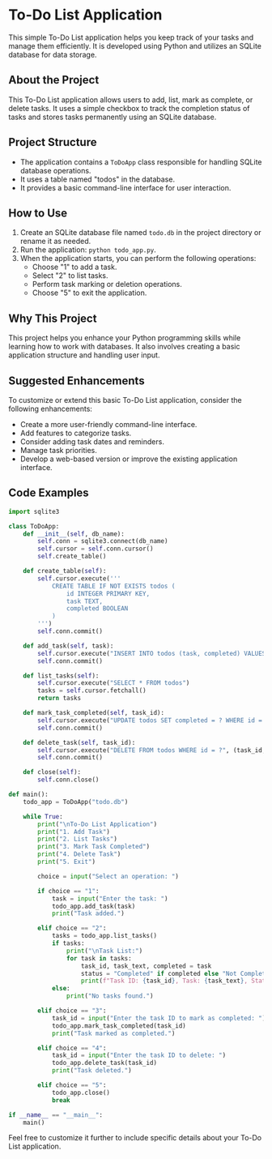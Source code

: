 # To-Do List Application

This simple To-Do List application helps you keep track of your tasks and manage them efficiently. It is developed using Python and utilizes an SQLite database for data storage.

## About the Project

This To-Do List application allows users to add, list, mark as complete, or delete tasks. It uses a simple checkbox to track the completion status of tasks and stores tasks permanently using an SQLite database.

## Project Structure

- The application contains a `ToDoApp` class responsible for handling SQLite database operations.
- It uses a table named "todos" in the database.
- It provides a basic command-line interface for user interaction.

## How to Use

1. Create an SQLite database file named `todo.db` in the project directory or rename it as needed.
2. Run the application: `python todo_app.py`.
3. When the application starts, you can perform the following operations:
   - Choose "1" to add a task.
   - Select "2" to list tasks.
   - Perform task marking or deletion operations.
   - Choose "5" to exit the application.

## Why This Project

This project helps you enhance your Python programming skills while learning how to work with databases. It also involves creating a basic application structure and handling user input.

## Suggested Enhancements

To customize or extend this basic To-Do List application, consider the following enhancements:

- Create a more user-friendly command-line interface.
- Add features to categorize tasks.
- Consider adding task dates and reminders.
- Manage task priorities.
- Develop a web-based version or improve the existing application interface.

## Code Examples

```python
import sqlite3

class ToDoApp:
    def __init__(self, db_name):
        self.conn = sqlite3.connect(db_name)
        self.cursor = self.conn.cursor()
        self.create_table()

    def create_table(self):
        self.cursor.execute('''
            CREATE TABLE IF NOT EXISTS todos (
                id INTEGER PRIMARY KEY,
                task TEXT,
                completed BOOLEAN
            )
        ''')
        self.conn.commit()

    def add_task(self, task):
        self.cursor.execute("INSERT INTO todos (task, completed) VALUES (?, ?)", (task, False))
        self.conn.commit()

    def list_tasks(self):
        self.cursor.execute("SELECT * FROM todos")
        tasks = self.cursor.fetchall()
        return tasks

    def mark_task_completed(self, task_id):
        self.cursor.execute("UPDATE todos SET completed = ? WHERE id = ?", (True, task_id))
        self.conn.commit()

    def delete_task(self, task_id):
        self.cursor.execute("DELETE FROM todos WHERE id = ?", (task_id,))
        self.conn.commit()

    def close(self):
        self.conn.close()

def main():
    todo_app = ToDoApp("todo.db")

    while True:
        print("\nTo-Do List Application")
        print("1. Add Task")
        print("2. List Tasks")
        print("3. Mark Task Completed")
        print("4. Delete Task")
        print("5. Exit")

        choice = input("Select an operation: ")

        if choice == "1":
            task = input("Enter the task: ")
            todo_app.add_task(task)
            print("Task added.")

        elif choice == "2":
            tasks = todo_app.list_tasks()
            if tasks:
                print("\nTask List:")
                for task in tasks:
                    task_id, task_text, completed = task
                    status = "Completed" if completed else "Not Completed"
                    print(f"Task ID: {task_id}, Task: {task_text}, Status: {status}")
            else:
                print("No tasks found.")

        elif choice == "3":
            task_id = input("Enter the task ID to mark as completed: ")
            todo_app.mark_task_completed(task_id)
            print("Task marked as completed.")

        elif choice == "4":
            task_id = input("Enter the task ID to delete: ")
            todo_app.delete_task(task_id)
            print("Task deleted.")

        elif choice == "5":
            todo_app.close()
            break

if __name__ == "__main__":
    main()
```
Feel free to customize it further to include specific details about your To-Do List application.




